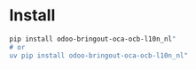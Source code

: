 # Install

```bash
pip install odoo-bringout-oca-ocb-l10n_nl"
# or
uv pip install odoo-bringout-oca-ocb-l10n_nl"
```
